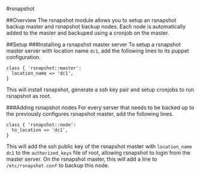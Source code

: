 #rsnapshot

##Overview
The rsnapshot module allows you to setup an rsnapshot backup master and rsnapshot backup nodes. Each node is automatically added to the master and backuped using a cronjob on the master.

##Setup
###Installing a rsnapshot master server
To setup a rsnapshot master server with location name `dc1`, add the following lines to its puppet configuration.

    class { 'rsnapshot::master':
      location_name => 'dc1',
    }

This will install rsnapshot, generate a ssh key pair and setup cronjobs to run rsnapshot as root.

###Adding rsnapshot nodes
For every server that needs to be backed up to the previously configures rsnapshot master, add the following lines.

    class { 'rsnapshot::node':
      to_location => 'dc1',
    }

This will add the ssh public key of the rsnapshot master with `location_name` `dc1` to the `authorized_keys` file of root, allowing rsnapshot to login from the master server. On the rsnapshot master, this will add a line to `/etc/rsnapshot.conf` to backup this node.
